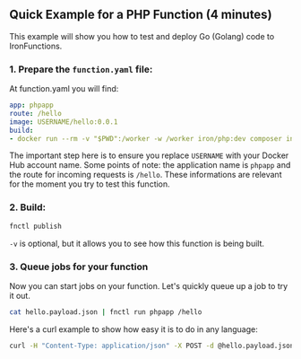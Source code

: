 ## Quick Example for a PHP Function (4 minutes)

This example will show you how to test and deploy Go (Golang) code to IronFunctions.

### 1. Prepare the `function.yaml` file:

At function.yaml you will find:
```yml
app: phpapp
route: /hello
image: USERNAME/hello:0.0.1
build:
- docker run --rm -v "$PWD":/worker -w /worker iron/php:dev composer install
```

The important step here is to ensure you replace `USERNAME` with your Docker Hub account name. Some points of note:
the application name is `phpapp` and the route for incoming requests is `/hello`. These informations are relevant for
the moment you try to test this function.

### 2. Build:

```sh
fnctl publish
```

`-v` is optional, but it allows you to see how this function is being built.

### 3. Queue jobs for your function

Now you can start jobs on your function. Let's quickly queue up a job to try it out.

```sh
cat hello.payload.json | fnctl run phpapp /hello
```

Here's a curl example to show how easy it is to do in any language:

```sh
curl -H "Content-Type: application/json" -X POST -d @hello.payload.json http://localhost:8080/r/phpapp/hello
```
